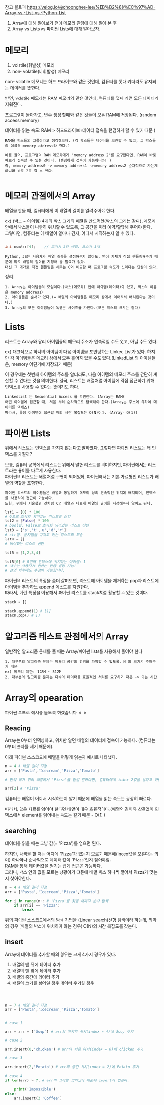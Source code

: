 참고 블로긔 https://velog.io/@choonghee-lee/%EB%B2%88%EC%97%AD-Array-vs.-List-vs.-Python-List  


1. Array에 대해 알아보기 전에 메모리 관점에 대해 알아 본 후
2. Array vs Lists vs 파이썬 Lists에 대해 알아보자.  

# 메모리
1. volatile(휘발성) 메모리
2. non- volatile(비휘발성) 메모리  

non- volatile 메모리는 하드 드라이브와 같은 것인데, 컴퓨터를 껏다 키더라도 유지되는 데이터를 뜻한다.  

반면, volatile 메모리는 RAM 메모리와 같은 것인데, 컴퓨터를 껏다 키면 모든 데이터가 지워진다.  

프로그램이 돌아가고, 변수 생성 할때와 같은 것들이 모두 RAM에 저장된다.  (random access memory)

데이터를 읽는 속도: RAM > 하드드라이브 (데이터 접속을 랜덤하게 할 수 있기 때문 )
```
RAM을 박스들의 그룹이라고 생각해보자. (각 박스들은 데이터를 보관할 수 있고, 그 박스들의 이름을 memory address라 한다.)

예를 들어, 프로그램이 RAM 메모리에게 "memory address 2"를 요구한다면, RAM이 바로 빠르게 접속할 수 있는 것이다. (랜덤하게 접속이 가능하니까! )
즉, memory address0 -> memory address1 ->memory address2 순차적으로 가는게 아니라 바로 2로 갈 수 있다.


```
# 메모리 관점에서의 Array

배열을 만들 때, 컴퓨터에게 이 배열의 길이를 알려주어야 한다.  

ex) (박스 = 아이템)
    4개의 박스 크기의 배열을 만드려면(박스의 크기는 같다), 메모리 안에서 박스들이 나란히 위치할 수 있도록, 그 공간을 미리 예약/할당해 주어야 한다.  
    그렇다면, 컴퓨터는 이 배열이 얼마나 긴지, 어디서 시작하는지 알 수 있다. 
``` C

int numArr[4];    // 크기가 1인 배열. 요소가 1개
```
```
Python, JS는 사용자가 배열 길이를 설정해주지 않아도, 언어 자체가 직접 핸들링해주기 때문에 따로 배열의 길이를 지정해 줄 필요가 없다.  
대신 그 대가로 직접 핸들링을 해주는 C와 비교할 때 프로그램 속도가 느리다는 단점이 있다.

```
정리  
```
1. Array는 아이템들의 모임이다.(박스(메모리) 안에 아이템(데이터)이 있고, 박스의 이름은 memory address)
2. 아이템들은 순서가 있다.(= 배열의 아이템들은 메모리 상에서 이어져서 배치된다는 것이다.)
3. Array의 모든 아이템들이 똑같은 사이즈를 가진다.(모든 박스의 크기는 같다)
```

# Lists
리스트는 Array와 달리 아이템들의 메모리 주소가 연속적일 수도 있고, 아닐 수도 있다.  

ex) 대표적으로 하나의 아이템이 다음 아이템을 포인팅하는 Linked List가 있다. 
하지만 각 아이템들은 메모리 상에서 모두 흩어져 있을 수도 있다.(LinkedList 의 아이템들은, memory 어딘가에 저장되기 때문) 

이 경우에는 첫번째 아이템의 주소를 알더라도,  다음 아이템의 메모리 주소를 간단히 계산할 수 없다는 것을 의미한다. 
결국, 리스트는 배열처럼 아이템에 직접 접근하기 위해 인덱스를 사용할 수 없다는 뜻이기도 하다.  
```
LinkedList 는 Sequential Access 를 지원한다. (Array는 RAM)
어떤 아이템에 접근할 때, 처음 부터 순차적으로 탐색해야 한다.(Array는 주소에 의하여 데이터를 액세스)
따라서, 특정 아이템에 접근할 때의 시간 복잡도는 O(N)이다. (Array- O(1))
```
# 파이썬 Lists
위에서 리스트는 인덱스를 가지지 않는다고 말하였다. 그렇다면 파이썬 리스트는 왜 인덱스를 가질까?  

보통, 컴퓨터 공학에서 리스트는 위에서 말한 리스트를 의미하지만, 파이썬에서는 리스트라는 용어를 다르게 사용한다.  
파이썬의 리스트는 배열처럼 구현이 되어있어, 파이썬에서는 기본 자료형인 리스트가 배열의 역할을 포함한다.
```
파이썬 리스트의 아이템들은 배열과 동일하게 메모리 상의 연속적인 위치에 배치되며, 인덱스를 사용하여 접근이 가능하다.  
또한, 위에서 서술했던 것처럼 C의 배열과 다르게 배열의 길이를 지정해주지 않아도 된다.
```  
``` python
lst1 = [0] * 100
# 0으로 초기화 되어있는 리스트를 선언
lst2 = [False] * 100
# bool형, False로 초기화 되어있는 리스트 선언
lst3 = ['s','t','u','d','y']
# str형, 문자열을 가지고 있는 리스트의 모슴
lst4 = []
# 비어있는 리스트 선언

lst5 = [1,2,3,4]

lst5[0] # 0번째 인덱스에 위치하는 아이템: 1
# 개수는 사용자가 원하는 만큼 설정 가능!
# 선언 이후에도 수정이 가능합니다.
```
파이썬의 리스트의 특징을 좀더 살펴보면, 리스트에 아이템을 제거하는 pop과 리스트에 아이템을 추가하느 append 메소드를 지원한다.  
따라서, 이런 특징을 이용해서 파이썬 리스트를 stack처럼 활용할 수 있는 것이다.
``` python
stack = []

stack.append(1) # [1]
stack.pop() # []
```
# 알고리즘 테스트 관점에서의 Array

일반적인 알고리즘 문제를 풀 때는 Array/파이썬 lists를 사용해서 풀어야 한다.
```
1. 대부분의 알고리즘 문제는 메모리 공간의 범위를 파악할 수 있도록, N 의 크기가 주어주기 때문
ex) 메모리 제한: 128M ~ 512M
2. 대부분의 얼고리즘 문제는 다수의 데이터를 효율적인 처리를 요구하기 때문 -> 이는 시간 

```
# Array의 opearation
파이썬 코드로 예시를 들도록 하겠습니다 ㅎ ㅎ
##  Reading

Array는 0부터 인덱싱하고, 위치만 알면 배열의 데이터에 접속이 가능하다. (컴퓨터는 0부터 숫자를 세기 때문에).  

아래 파이썬 소스코드에 배열을 어떻게 읽는지 예시로 나타냈다.
``` python
n = 4 # 배열 길이 지정
arr = ['Pasta','Icecream','Pizza','Tomato']

# 만약 내가 위의 배열에서 'Pizza'를 얻길 원하다면, 컴퓨터에게 index 2값을 달라고 하면 됨

arr[2] # 'Pizza'
```
컴퓨터는 배열이 어디서 시작하는지 알기 때문에 배열을 읽는 속도는 굉장히 빠르다.  

따라서, 많은 자료를 읽어야 한다면 배열이 매우 효율적이다.(배열의 길이와 상관없이 인덱스에서 element를 읽어내는 속도는 같기 때문 - O(1) )

## searching

데이터를 읽을 때는 그냥 값(= 'Pizza')를 얻으면 된다.  

하지만, 탐색을 할 때는 어디에 'Pizza'가 있는지 모르기 때문에(index값을 모른다는 의미)  하나하나 순차적으로 데이터 값이 'Pizza'인지 찾아야함.  
RAM을 통해 데이터값을 얻기는 쉽게 접근은 가능하다.  
그러나, 박스 안의 값을 모르는 상황이기 떄문에 배열 박스 하나씩 열어서 Pizza가 맞는지 찾아야한다.  

``` python
n = 4 # 배열 길이 지정
arr = ['Pasta','Icecream','Pizza','Tomato']

for i in range(n): # 'Pizza'를 찾을 때까지 순차 탐색
    if arr[i] == 'Pizza':
        break
```
위의 파이썬 소스코드에서의 탐색 기법을 (Linear search)선형 탐색이라 하는데,
최악의 경우 (배열의 박스에 위치하지 않는 경우) O(N)의 시간 복잡도를 갖는다.   

## insert

Array에 데이터를 추가할 때의 경우는 크게 4가지 경우가 있다.  

1. 배열의 맨 뒤에 데이터 추가
2. 배열의 맨 앞에 데이터 추가
3. 배열의 중간에 데이터 추가
4. 배열의 크기를 넘어설 경우 데이터 추가할 경우

``` python



n = 7 # 배열 길이 지정
arr = ['Pasta','Icecream','Pizza','Tomato']


# case 1

arr = arr + ['Soup'] # arr의 마지막 위치(index = 4)에 Soup 추가

# case 2

arr.insert(0,'chicken') # arr의 처음 위치(index = 0)에 chicken 추가

# case 3

arr.insert(2,'Potato') # arr의 중간 위치(index = 2)에 Potato 추가

# case 4
if len(arr) > 7: # arr의 크기를 벗어났기 때문에 insert가 안된다.

    print('Impossible')
else:
    arr.insert(3,'Coffee')


```
